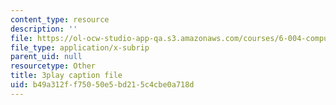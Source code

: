 ```yaml
---
content_type: resource
description: ''
file: https://ol-ocw-studio-app-qa.s3.amazonaws.com/courses/6-004-computation-structures-spring-2017/b49a312ff75050e5bd215c4cbe0a718d_f866lUTRXE4.vtt
file_type: application/x-subrip
parent_uid: null
resourcetype: Other
title: 3play caption file
uid: b49a312f-f750-50e5-bd21-5c4cbe0a718d
---
```


